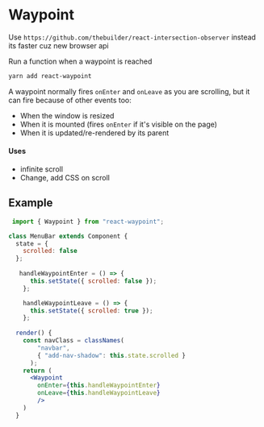 # Waypoint

Use `https://github.com/thebuilder/react-intersection-observer` instead its faster cuz new browser api

Run a function when a waypoint is reached

```bash
yarn add react-waypoint
```

A waypoint normally fires `onEnter` and `onLeave` as you are scrolling, but it can fire because of other events too:

- When the window is resized
- When it is mounted (fires `onEnter` if it's visible on the page)
- When it is updated/re-rendered by its parent

#### Uses

- infinite scroll
- Change, add CSS on scroll 

## Example

```jsx
 import { Waypoint } from "react-waypoint";

class MenuBar extends Component {
  state = {
    scrolled: false
  };
  
   handleWaypointEnter = () => {
      this.setState({ scrolled: false });
    };

    handleWaypointLeave = () => {
      this.setState({ scrolled: true });
    };
  
  render() {
    const navClass = classNames(
        "navbar",
        { "add-nav-shadow": this.state.scrolled }
      );
    return (
      <Waypoint
        onEnter={this.handleWaypointEnter}
        onLeave={this.handleWaypointLeave}
        />
  	)
  }

```

